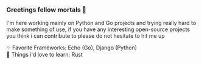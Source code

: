 ### Greetings fellow mortals 👋
I'm here working mainly on Python and Go projects and trying really hard to make something of use, if you have any interesting open-source projects you think i can contribute to please do not hesitate to hit me up

✨ Favorite Frameworks: Echo (Go), Django (Python) 
<br />
🌱 Things i'd love to learn: Rust
